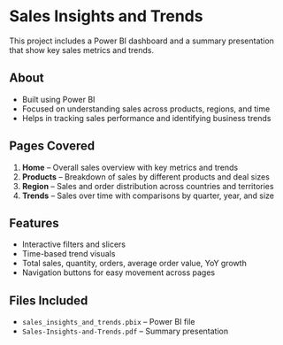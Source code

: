 # Sales Insights and Trends

This project includes a Power BI dashboard and a summary presentation that show key sales metrics and trends.

## About

- Built using Power BI
- Focused on understanding sales across products, regions, and time
- Helps in tracking sales performance and identifying business trends

## Pages Covered

1. **Home** – Overall sales overview with key metrics and trends
2. **Products** – Breakdown of sales by different products and deal sizes
3. **Region** – Sales and order distribution across countries and territories
4. **Trends** – Sales over time with comparisons by quarter, year, and size

## Features

- Interactive filters and slicers
- Time-based trend visuals
- Total sales, quantity, orders, average order value, YoY growth
- Navigation buttons for easy movement across pages

## Files Included

- `sales_insights_and_trends.pbix` – Power BI file
- `Sales-Insights-and-Trends.pdf` – Summary presentation

